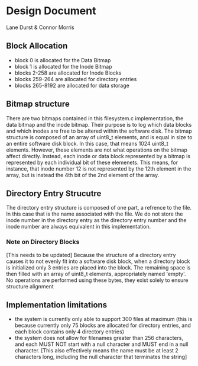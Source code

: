 # Design Document
Lane Durst & Connor Morris

## Block Allocation
- block 0 is allocated for the Data Bitmap
- block 1 is allocated for the Inode Bitmap
- blocks 2-258 are allocated for Inode Blocks
- blocks 259-264 are allocated for directory entries
- blocks 265-8192 are allocated for data storage

## Bitmap structure
There are two bitmaps contained in this filesystem.c implementation, the data bitmap and the inode bitmap. Their purpose is to log which data blocks and which inodes are free to be altered within the software disk. The bitmap structure is composed of an array of uint8_t elements, and is equal in size to an entire software disk block. In this case, that means 1024 uint8_t elements. However, these elements are not what operations on the bitmap affect directly. Instead, each inode or data block represented by a bitmap is represented by each individual bit of these elemenets. This means, for instance, that inode number 12 is not represented by the 12th element in the array, but is instead the 4th bit of the 2nd element of the array.

## Directory Entry Strucutre
The directory entry structure is composed of one part, a refrence to the file. In this case that is the name associated with the file. We do not store the inode number in the directory entry as the directory entry number and the inode number are always equivalent in this implementation.

### Note on Directory Blocks
[This needs to be updated]
Because the structure of a directory entry causes it to not evenly fit into a software disk block, when a directory block is initialized only 3 entries are placed into the block. The remaining space is then filled with an array of uint8_t elements, appropriately named 'empty'. No operations are performed using these bytes, they exist solely to ensure structure alignment

## Implementation limitations
- the system is currently only able to support 300 files at maximum (this is because currently only 75 blocks are allocated for directory entries, and each block contains only 4 directory entries)
- the system does not allow for filenames greater than 256 characters, and each MUST NOT start with a null character and MUST end in a null character. [This also effectively means the name must be at least 2 characters long, including the null character that terminates the string]